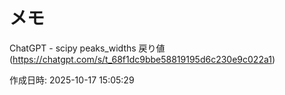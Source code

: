 # メモ

ChatGPT - scipy peaks_widths 戻り値 (https://chatgpt.com/s/t_68f1dc9bbe58819195d6c230e9c022a1)

作成日時: 2025-10-17 15:05:29